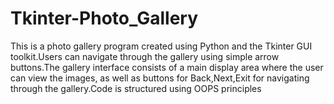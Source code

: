 # Tkinter-Photo_Gallery
This is a photo gallery program created using Python and the Tkinter GUI toolkit.Users can navigate through the gallery using simple arrow buttons.The gallery interface consists of a main display area where the user can view the images, as well as buttons for Back,Next,Exit for navigating through the gallery.Code is structured using OOPS principles
